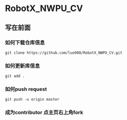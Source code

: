 # RobotX_NWPU_CV

## 写在前面

### 如何下载仓库信息
`git clone https://github.com/luo980/RobotX_NWPU_CV.git`

### 如何更新库信息
`git add .`

### 如何push request
`git push -u origin master`

### 成为contributor 点主页右上角fork

## 
